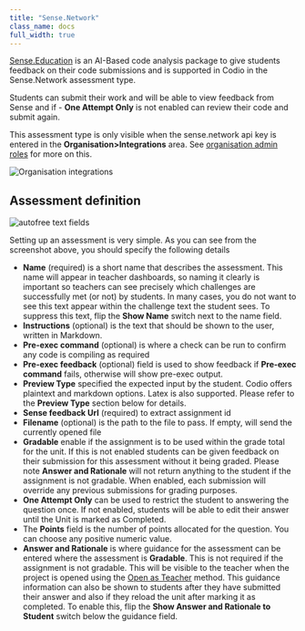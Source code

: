 ```yaml
---
title: "Sense.Network"
class_name: docs
full_width: true
---
```


[Sense.Education](https://www.sense.education/) is an AI-Based code analysis package to give students feedback on their code submissions and is supported in Codio in the Sense.Network assessment type.

Students can submit their work and will be able to view feedback from Sense and if - **One Attempt Only** is not enabled can review their code and submit again.

This assessment type is only visible when the sense.network api key is entered in the **Organisation>Integrations** area. See [organisation admin roles](/docs/dashboard/create/adminrole/) for more on this.

<img alt="Organisation integrations" src="/img/docs/guides/org_integrations.png" class="simple"/>

## Assessment definition



<img alt="autofree text fields" src="/img/docs/guides/assesment_sense.png" class="simple"/>

Setting up an assessment is very simple. As you can see from the screenshot above, you should specify the following details

- **Name** (required) is a short name that describes the assessment. This name will appear in teacher dashboards, so naming it clearly is important so teachers can see precisely which challenges are successfully met (or not) by students. In many cases, you do not want to see this text appear within the challenge text the student sees. To suppress this text, flip the **Show Name** switch next to the name field.
- **Instructions** (optional) is the text that should be shown to the user, written in Markdown.
- **Pre-exec command** (optional) is where a check can be run to confirm any code is compiling as required
- **Pre-exec feedback** (optional) field is used to show feedback if **Pre-exec command** fails,  otherwise will show pre-exec output.
- **Preview Type** specified the expected input by the student. Codio offers plaintext and markdown options. Latex is also supported. Please refer to the **Preview Type** section below for details.
- **Sense feedback Url** (required) to extract assignment id 
- **Filename** (optional) is the path to the file to pass. If empty, will send the currently opened file 
- **Gradable** enable if the assignment is to be used within the grade total for the unit. If this is not enabled students can be given feedback on their submission for this assessment without it being graded. Please note **Answer and Rationale** will not return anything to the student if the assignment is not gradable. When enabled, each submission will override any previous submissions for grading purposes.
- **One Attempt Only** can be used to restrict the student to answering the question once. If not enabled, students will be able to edit their answer until the Unit is marked as Completed. 
- The **Points** field is the number of points allocated for the question. You can choose any positive numeric value.
- **Answer and Rationale** is where guidance for the assessment can be entered where the assessment is **Gradable**. This is not required if the assignment is not gradable. This will be visible to the teacher when the project is opened using the [Open as Teacher](/docs/classes/unitmanagement/settings-info/teachersolutions) method. This guidance information can also be shown to students after they have submitted their answer and also if they reload the unit after marking it as completed. To enable this, flip the **Show Answer and Rationale to Student** switch below the guidance field.






